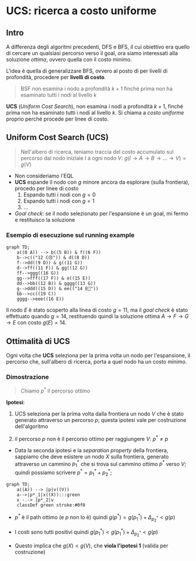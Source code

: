 # UCS: ricerca a costo uniforme

## Intro

A differenza degli algoritmi precedenti, DFS e BFS, il cui obiettivo era quello di cercare un qualsiasi percorso verso il goal, ora siamo interessati alla soluzione *ottima*, ovvero quella con il costo minimo.

L'idea è quella di generalizzare BFS, ovvero al posto di per livelli di profondità, procedere per **livelli di costo**.

> BSF non esamina i nodo a profondità $k+1$ finché prima non ha esaminato tutti i nodi al livello $k$

**UCS** (*Uniform Cost Search*), non esamina i nodi a profondità $k+1$, finché prima non ha esaminato tutti i nodi al livello $k$. Si chiama a *costo uniforme* proprio perché procede per linee di costo.

## Uniform Cost Search (UCS)

> Nell'albero di ricerca, teniamo traccia del costo accumulato sul percorso dal nodo iniziale $I$ a ogni nodo $V$: $g(I \rightarrow A \rightarrow B \rightarrow \dots \rightarrow V)=g(V)$

- Non consideriamo l'EQL
- **UCS** espande il nodo con $g$ minore ancora da esplorare (sulla frontiera), procedo per linee di costo
  1. Espando tutti i nodi con $g=0$
  2. Espando tutti i nodi con $g=1$
  3. ...
- *Goal check*: se il nodo selezionato per l'espansione è un goal, mi fermo e restituisco la soluzione

### Esempio di esecuzione sul running example

```mermaid
graph TD;
    a((0 A)) --> b((5 B)) & f((6 F))
    b-->c(("12 C😢")) & d((8 D))
    f-->dd((9 D)) & g((11 G))
    d-->ff((11 F)) & gg((12 G))
    ff-->ggg((16 G))
    gg-->fff((17 F)) & e((15 E))
    dd-->bb((12 B)) & gggg((13 G))
    g-->ddd((15 D)) & ee(("14 E🙂"))
    bb-->cc((19 C))
    gggg-->eee((16 E))
```

Il nodo $E$ è stato scoperto alla linea di costo $g=11$, ma il *goal check* è stato effettuato quando $g=14$, restituendo quindi la soluzione ottima $A \rightarrow F \rightarrow G \rightarrow E$ con costo $g(E)=14$.

## Ottimalità di UCS

Ogni volta che **UCS** seleziona per la prima volta un nodo per l'espansione, il percorso che, sull'albero di ricerca, porta a quel nodo ha un costo minimo.

### Dimostrazione

> Chiamo $p^*$ il percorso ottimo 

**Ipotesi**:

1. UCS seleziona per la prima volta dalla frontiera un nodo $V$ che è stato generato attraverso un percorso $p$; questa ipotesi vale per costruzione dell'algoritmo

2. il percorso $p$ non è il percorso ottimo per raggiungere $V$: $p^* \neq p$
- Data la seconda ipotesi e la *separation property* della frontiera, sappiamo che deve esistere un nodo $X$ sulla frontiera, generato attraverso un cammino $p^*_1$ che si trova sul cammino ottimo $p^*$ verso $V$; quindi possiamo scrivere $p^*=p^*_1 + p^*_2$;

```mermaid
graph TD;
    a((A)) --> |p|v((V))
    a-->|p*_1|x((X)):::green
    x -.-> |p*_2|v
    classDef green stroke:#0f0
```

- $p^*$ è il path ottimo (e $p$ non lo è) quindi $g(p^*)=g(p^*_1) + \Delta_{p^*_2} < g(p)$

- I costi sono tutti positivi quindi $g(p^*_1) < g(p^*_1)+\Delta_{p^*_2} < g(p)$

- Questo implica che $g(X) < g(V)$, che **viola l'ipotesi 1** (valida per costruzione)